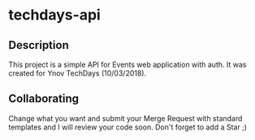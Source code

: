 # techdays-api

## Description
This project is a simple API for Events web application with auth.
It was created for Ynov TechDays (10/03/2018).

## Collaborating
Change what you want and submit your Merge Request with standard templates
and I will review your code soon.
Don't forget to add a Star ;)